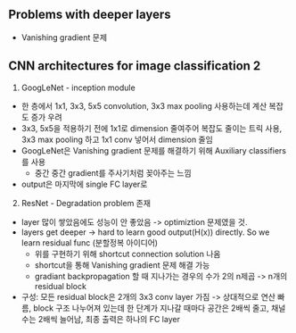 ## Problems with deeper layers
- Vanishing gradient 문제
## CNN architectures for image classification 2
1. GoogLeNet - inception module
- 한 층에서 1x1, 3x3, 5x5 convolution, 3x3 max pooling 사용하는데 계산 복잡도 증가 우려
- 3x3, 5x5을 적용하기 전에 1x1로 dimension 줄여주어 복잡도 줄이는 트릭 사용, 3x3 max pooling 하고 1x1 conv 넣어서 dimension 줄임
- GoogLeNet은 Vanishing gradient 문제를 해결하기 위해 Auxiliary classifiers를 사용
    - 중간 중간 gradient를 주사기처럼 꽂아주는 느낌
- output은 마지막에 single FC layer로

2. ResNet - Degradation problem 존재
- layer 많이 쌓았음에도 성능이 안 좋았음 -> optimiztion 문제였을 것.
- layers get deeper -> hard to learn good output(H(x)) directly. So we learn residual func (분할정복 아이디어)
    - 위를 구현하기 위해 shortcut connection solution 나옴
    - shortcut을 통해 Vanishing gradient 문제 해결 가능
    - gradiant backpropagation 할 때 지나가는 경우의 수가 2의 n제곱 -> n개의 residual block
- 구성: 모든 residual block은 2개의 3x3 conv layer 가짐 -> 상대적으로 연산 빠름, block 구조 나누어져 있는데 한 단계가 지나갈 때마다 공간은 2배씩 줄고, 채널 수는 2배씩 늘어남, 최종 출력은 하나의 FC layer
